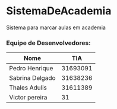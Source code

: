 # SistemaDeAcademia
Sistema para marcar aulas em academia


### Equipe de Desenvolvedores:
|     Nome      |  TIA   |
|---------------|--------|
|Pedro Henrique|31693091| 
|Sabrina Delgado|31638236
|Thales Adulis|31611389|
|Victor pereira|31|
 